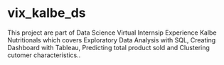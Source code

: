 # vix_kalbe_ds
This project are part of Data Science Virtual Internsip Experience Kalbe Nutritionals which covers Exploratory Data Analysis with SQL, Creating Dashboard with Tableau, Predicting total product sold and Clustering cutomer characteristics..

